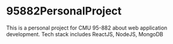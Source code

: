 # 95882PersonalProject
This is a personal project for CMU 95-882 about web application development. Tech stack includes ReactJS, NodeJS, MongoDB
